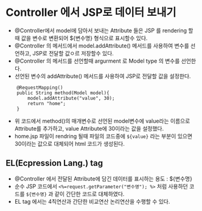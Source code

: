 # Controller 에서 JSP로 데이터 보내기
* @Controller에서 model에 담아서 보내는 Attribute 들은 JSP 를 rendering 할때 값을 변수로 변환되어 ${변수명} 형식으로 표시할수 있다.
* @Controller 의 메서드에서 model.addAttribute() 메서드를 사용하여 변수를 선언하고, JSP로 전달할 값ㅇ르 저장할수 있다.
* @Controller 의 메서드를 선언할때 argurment 로 Model type 의 변수를 선언한다.
* 선언된 변수의 addAttribute() 메서드를 사용하여 JSP로 전달할 값을 설정한다.

```
	@RequestMapping()
	public String method(Model model){
		model.addAttribute("value", 30);
		return "home";
	}
``` 
* 위 코드에서 method()의 매개변수로 선언된 model변수에 value라는 이름으로 Attribute를 추가하고, value Attribute에 30이라는 값을 설정했다.
* home.jsp 파일이 rendring 될때 파일의 코드중에 ```${value}``` 라는 부분이 있으면 30이라는 값으로 대체되어 html 코드가 생성된다.

## EL(Ecpression Lang.) tag
* @Controller 에서 전달된 Attribute에 담긴 데이터를 표시하는 용도 : ${변수명}
* 순수 JSP 코드에서 ```<%=request.getParameter("변수명"); %>``` 처럼 사용하던 코드를 ```${변수명}``` 과 같이 간단한 코드로 대체하였다.
* EL tag 에서는 4칙연산과 간단한 비교연산 논리연산을 수행할 수 있다.
